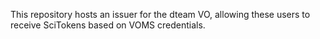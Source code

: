 
This repository hosts an issuer for the dteam VO, allowing these users to receive SciTokens based on VOMS credentials.
